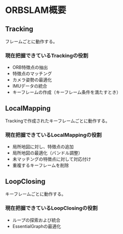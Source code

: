 # ORBSLAM概要

## Tracking

フレームごとに動作する。

### 現在把握できているTrackingの役割

- ORB特徴点の抽出
- 特徴点のマッチング
- カメラ姿勢の最適化
- IMUデータの統合
- キーフレームの作成（キーフレーム条件を満たすとき）

## LocalMapping

Trackingで作成されたキーフレームごとに動作する。

### 現在把握できているLocalMappingの役割

- 局所地図に対し、特徴点の追加
- 局所地図の最適化（バンドル調整）
- 未マッチングの特徴点に対して対応付け
- 重複するキーフレームを削除

## LoopClosing

キーフレームごとに動作する。

### 現在把握できているLoopClosingの役割

- ループの探索および統合
- EssentialGraphの最適化
